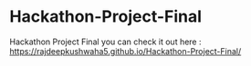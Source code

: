 # Hackathon-Project-Final
Hackathon Project Final
you can check it out here : https://rajdeepkushwaha5.github.io/Hackathon-Project-Final/
